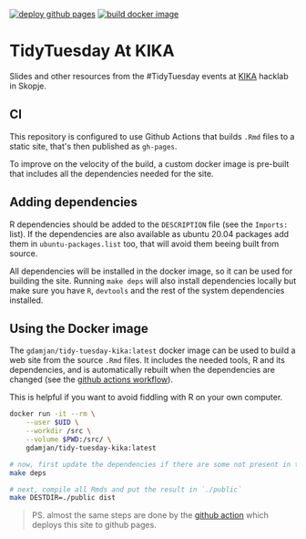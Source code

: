 [![deploy github pages](https://github.com/gdamjan/tidy-tuesday-kika/actions/workflows/deploy-github-pages.yml/badge.svg)](https://github.com/gdamjan/tidy-tuesday-kika/actions/workflows/deploy-github-pages.yml)
[![build docker image](https://github.com/gdamjan/tidy-tuesday-kika/actions/workflows/build-docker-image.yml/badge.svg)](https://github.com/gdamjan/tidy-tuesday-kika/actions/workflows/build-docker-image.yml)
# TidyTuesday At KIKA

Slides and other resources from the #TidyTuesday events at [KIKA](https://kika.spodeli.org) hacklab in Skopje.


## CI

This repository is configured to use Github Actions that builds `.Rmd` files to
a static site, that's then published as `gh-pages`.

To improve on the velocity of the build, a custom docker image is pre-built that includes
all the dependencies needed for the site.

## Adding dependencies

R dependencies should be added to the `DESCRIPTION` file (see the `Imports:` list).
If the dependencies are also available as ubuntu 20.04 packages add them
in `ubuntu-packages.list` too, that will avoid them beeing built from source.

All dependencies will be installed in the docker image, so it can be used for building
the site. Running `make deps` will also install dependencies locally but make sure you
have `R`, `devtools` and the rest of the system dependencies installed.

## Using the Docker image

The `gdamjan/tidy-tuesday-kika:latest` docker image can be used to build a web site from
the source `.Rmd` files. It includes the needed tools, R and its dependencies, and is
automatically rebuilt when the dependencies are changed
(see the [github actions workflow](.github/workflows/docker-image.yml)).

This is helpful if you want to avoid fiddling with R on your own computer.

```sh
docker run -it --rm \
    --user $UID \
    --workdir /src \
    --volume $PWD:/src/ \
    gdamjan/tidy-tuesday-kika:latest

# now, first update the dependencies if there are some not present in the image
make deps

# next, compile all Rmds and put the result in `./public`
make DESTDIR=./public dist
```
> PS. almost the same steps are done by the [github action](.github/workflows/github-pages.yml)
> which deploys this site to github pages.
